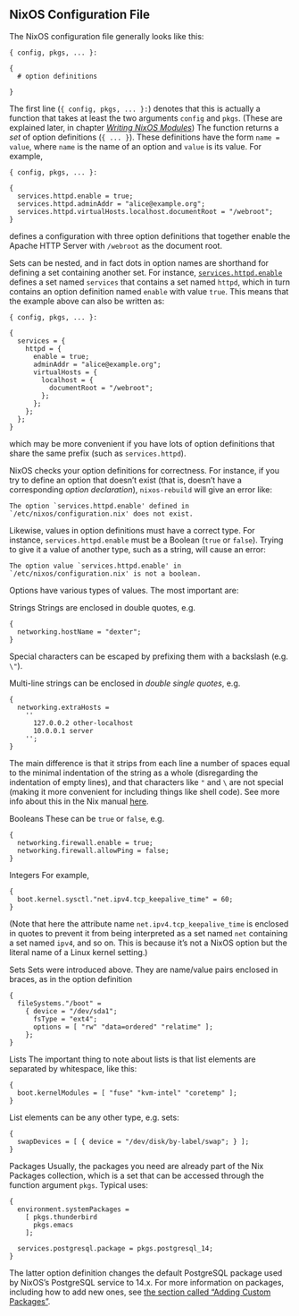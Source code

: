 ## NixOS Configuration File

The NixOS configuration file generally looks like this:

```programlisting
{ config, pkgs, ... }:

{
  # option definitions

}
```

The first line (`{ config, pkgs, ... }:`) denotes that this is actually a function that takes at least the two arguments `config` and `pkgs`. (These are explained later, in chapter [_Writing NixOS Modules_](#sec-writing-modules "Writing NixOS Modules")) The function returns a _set_ of option definitions (`{ ... }`). These definitions have the form `name = value`, where `name` is the name of an option and `value` is its value. For example,

```programlisting
{ config, pkgs, ... }:

{
  services.httpd.enable = true;
  services.httpd.adminAddr = "alice@example.org";
  services.httpd.virtualHosts.localhost.documentRoot = "/webroot";
}
```

defines a configuration with three option definitions that together enable the Apache HTTP Server with `/webroot` as the document root.

Sets can be nested, and in fact dots in option names are shorthand for defining a set containing another set. For instance, [`services.httpd.enable`](options.html#opt-services.httpd.enable) defines a set named `services` that contains a set named `httpd`, which in turn contains an option definition named `enable` with value `true`. This means that the example above can also be written as:

```programlisting
{ config, pkgs, ... }:

{
  services = {
    httpd = {
      enable = true;
      adminAddr = "alice@example.org";
      virtualHosts = {
        localhost = {
          documentRoot = "/webroot";
        };
      };
    };
  };
}
```

which may be more convenient if you have lots of option definitions that share the same prefix (such as `services.httpd`).

NixOS checks your option definitions for correctness. For instance, if you try to define an option that doesn’t exist (that is, doesn’t have a corresponding _option declaration_), `nixos-rebuild` will give an error like:

```programlisting
The option `services.httpd.enable' defined in `/etc/nixos/configuration.nix' does not exist.
```

Likewise, values in option definitions must have a correct type. For instance, `services.httpd.enable` must be a Boolean (`true` or `false`). Trying to give it a value of another type, such as a string, will cause an error:

```programlisting
The option value `services.httpd.enable' in `/etc/nixos/configuration.nix' is not a boolean.
```

Options have various types of values. The most important are:

Strings
Strings are enclosed in double quotes, e.g.

```programlisting
{
  networking.hostName = "dexter";
}
```

Special characters can be escaped by prefixing them with a backslash (e.g. `\"`).

Multi-line strings can be enclosed in _double single quotes_, e.g.

```programlisting
{
  networking.extraHosts =
    ''
      127.0.0.2 other-localhost
      10.0.0.1 server
    '';
}
```

The main difference is that it strips from each line a number of spaces equal to the minimal indentation of the string as a whole (disregarding the indentation of empty lines), and that characters like `"` and `\` are not special (making it more convenient for including things like shell code). See more info about this in the Nix manual [here](https://nixos.org/nix/manual/#ssec-values).

Booleans
These can be `true` or `false`, e.g.

```programlisting
{
  networking.firewall.enable = true;
  networking.firewall.allowPing = false;
}
```

Integers
For example,

```programlisting
{
  boot.kernel.sysctl."net.ipv4.tcp_keepalive_time" = 60;
}
```

(Note that here the attribute name `net.ipv4.tcp_keepalive_time` is enclosed in quotes to prevent it from being interpreted as a set named `net` containing a set named `ipv4`, and so on. This is because it’s not a NixOS option but the literal name of a Linux kernel setting.)

Sets
Sets were introduced above. They are name/value pairs enclosed in braces, as in the option definition

```programlisting
{
  fileSystems."/boot" =
    { device = "/dev/sda1";
      fsType = "ext4";
      options = [ "rw" "data=ordered" "relatime" ];
    };
}
```

Lists
The important thing to note about lists is that list elements are separated by whitespace, like this:

```programlisting
{
  boot.kernelModules = [ "fuse" "kvm-intel" "coretemp" ];
}
```

List elements can be any other type, e.g. sets:

```programlisting
{
  swapDevices = [ { device = "/dev/disk/by-label/swap"; } ];
}
```

Packages
Usually, the packages you need are already part of the Nix Packages collection, which is a set that can be accessed through the function argument `pkgs`. Typical uses:

```programlisting
{
  environment.systemPackages =
    [ pkgs.thunderbird
      pkgs.emacs
    ];

  services.postgresql.package = pkgs.postgresql_14;
}
```

The latter option definition changes the default PostgreSQL package used by NixOS’s PostgreSQL service to 14.x. For more information on packages, including how to add new ones, see [the section called “Adding Custom Packages”](#sec-custom-packages "Adding Custom Packages").
